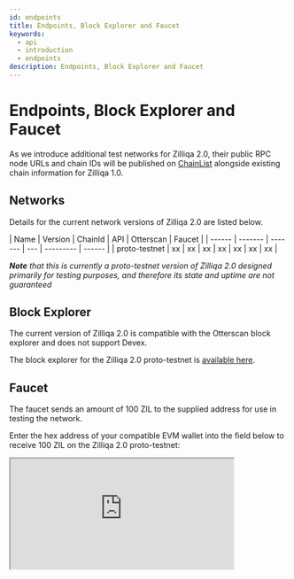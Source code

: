 ```yaml
---
id: endpoints
title: Endpoints, Block Explorer and Faucet
keywords:
  - api
  - introduction
  - endpoints
description: Endpoints, Block Explorer and Faucet
---
```


# Endpoints, Block Explorer and Faucet

As we introduce additional test networks for Zilliqa 2.0, their public RPC node URLs and chain IDs will be published on [ChainList](https://chainlist.org/?search=zilliqa&testnets=true) alongside existing chain information for Zilliqa 1.0.

## Networks

Details for the current network versions of Zilliqa 2.0 are listed below.

<div class="table" markdown>
|  Name  | Version | ChainId | API | Otterscan | Faucet  |
| ------ | ------- | ------- | --- | --------- | ------  |
| proto-testnet | xx | xx | xx | xx | xx | xx | xx |
</div>

_**Note** that this is currently a proto-testnet version of Zilliqa 2.0 designed primarily for testing purposes, and therefore its state and uptime are not guaranteed_

## Block Explorer

The current version of Zilliqa 2.0 is compatible with the Otterscan block explorer and does not support Devex.

The block explorer for the Zilliqa 2.0 proto-testnet is [available here](https://explorer.zq2-prototestnet.zilliqa.com/).

## Faucet

The faucet sends an amount of 100 ZIL to the supplied address for use in testing the network.

Enter the hex address of your compatible EVM wallet into the field below to receive 100 ZIL on the Zilliqa 2.0 proto-testnet:

<div class="fish">
 <iframe width="80%" height="200px" src="https://faucet.zq2-devnet.zilliqa.com/">
 </div>

_If you are unable to use the tool above, you can also [access the faucet here](https://faucet.devnet.zilliqa.com)._

